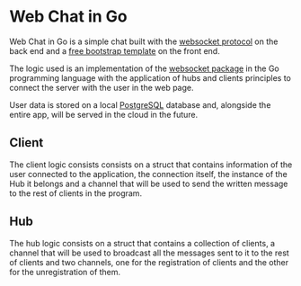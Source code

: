 # Web Chat in Go

Web Chat in Go is a simple chat built with the [websocket protocol](https://datatracker.ietf.org/doc/html/rfc6455) on the back end and a [free bootstrap template](https://www.bootdey.com/snippets/view/chat-app) on the front end.

The logic used is an implementation of the [websocket package](https://github.com/gorilla/websocket) in the Go programming language with the application of hubs and clients principles to connect the server with the user in the web page.

User data is stored on a local [PostgreSQL](https://www.postgresql.org/) database and, alongside the entire app, will be served in the cloud in the future.

## Client

The client logic consists consists on a struct that contains information of the user connected to the application, the connection itself, the instance of the Hub it belongs and a channel that will be used to send the written message to the rest of clients in the program.

## Hub

The hub logic consists on a struct that contains a collection of clients, a channel that will be used to broadcast all the messages sent to it to the rest of clients and two channels, one for the registration of clients and the other for the unregistration of them.

